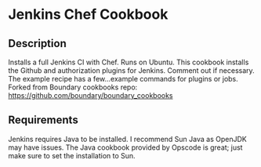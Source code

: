 # Jenkins Chef Cookbook
## Description
Installs a full Jenkins CI with Chef. Runs on Ubuntu.
This cookbook installs the Github and authorization plugins for Jenkins. Comment out if necessary.
The example recipe has a few...example commands for plugins or jobs.
Forked from Boundary cookbooks repo: https://github.com/boundary/boundary_cookbooks
## Requirements
Jenkins requires Java to be installed. I recommend Sun Java as OpenJDK may have issues. The Java cookbook provided by Opscode is great; just make sure to set the installation to Sun.

